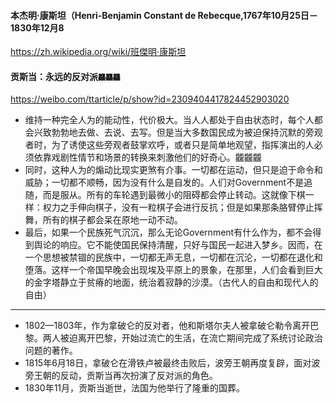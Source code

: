 #### 本杰明·康斯坦（Henri-Benjamin Constant de Rebecque,1767年10月25日－1830年12月8
https://zh.wikipedia.org/wiki/班傑明·康斯坦
#### 贡斯当：永远的反对派`龘龘龘`
https://weibo.com/ttarticle/p/show?id=2309404417824452903020
- 维持一种完全人为的能动性，代价极大。当人人都处于自由状态时，每个人都会兴致勃勃地去做、去说、去写。但是当大多数国民成为被迫保持沉默的旁观者时，为了诱使这些旁观者鼓掌欢呼，或者只是简单地观望，指挥演出的人必须依靠戏剧性情节和场景的转换来刺激他们的好奇心。龖龖龖
- 同时，这种人为的煽动比现实更煞有介事。一切都在运动，但只是迫于命令和威胁；一切都不顺畅，因为没有什么是自发的。人们对Government不是追随，而是服从。所有的车轮遇到最微小的阻碍都会停止转动。这就像下棋一样：权力之手伸向棋子，没有一粒棋子会进行反抗；但是如果那条胳臂停止挥舞，所有的棋子都会呆在原地一动不动。
- 最后，如果一个民族死气沉沉，那么无论Government有什么作为，都不会得到舆论的响应。它不能使国民保持清醒，只好与国民一起进入梦乡。因而，在一个思想被禁锢的民族中，一切都无声无息，一切都在沉沦，一切都在退化和堕落。这样一个帝国早晚会出现埃及平原上的景象，在那里，人们会看到巨大的金字塔静立于贫瘠的地面，统治着寂静的沙漠。（古代人的自由和现代人的自由）
---
- 1802—1803年，作为拿破仑的反对者，他和斯塔尔夫人被拿破仑勒令离开巴黎。两人被迫离开巴黎，开始过流亡的生活，在流亡期间完成了系统讨论政治问题的著作。
- 1815年6月18日，拿破仑在滑铁卢被最终击败后，波旁王朝再度复辟，面对波旁王朝的反动，贡斯当再次扮演了反对派的角色。
- 1830年11月，贡斯当逝世，法国为他举行了隆重的国葬。​​​​
